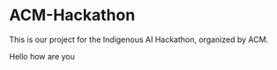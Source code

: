 # ACM-Hackathon
This is our project for the Indigenous AI Hackathon, organized by ACM.  

Hello how are you